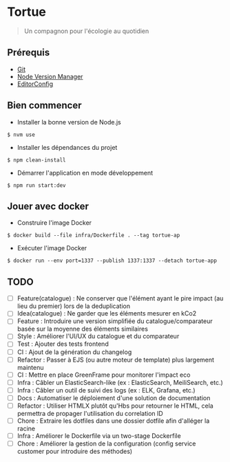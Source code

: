 # Tortue

> Un compagnon pour l'écologie au quotidien

## Prérequis

- [Git](https://git-scm.com/book/en/v2/Getting-Started-Installing-Git)
- [Node Version Manager](https://github.com/nvm-sh/nvm)
- [EditorConfig](https://editorconfig.org/)

## Bien commencer

- Installer la bonne version de Node.js

```shell
$ nvm use
```

- Installer les dépendances du projet

```shell
$ npm clean-install
```

- Démarrer l'application en mode développement

```shell
$ npm run start:dev
```

## Jouer avec docker

- Construire l'image Docker

```shell
$ docker build --file infra/Dockerfile . --tag tortue-ap
```

- Exécuter l'image Docker

```shell
$ docker run --env port=1337 --publish 1337:1337 --detach tortue-app
```

## TODO

- [ ] Feature(catalogue) : Ne conserver que l'élément ayant le pire impact (au lieu du premier) lors de la deduplication
- [ ] Idea(catalogue) : Ne garder que les éléments mesurer en kCo2
- [ ] Feature : Introduire une version simplifiée du catalogue/comparateur basée sur la moyenne des éléments similaires
- [ ] Style : Améliorer l'UI/UX du catalogue et du comparateur
- [ ] Test : Ajouter des tests frontend
- [ ] CI : Ajout de la génération du changelog
- [ ] Refactor : Passer à EJS (ou autre moteur de template) plus largement maintenu
- [ ] CI : Mettre en place GreenFrame pour monitorer l'impact eco
- [ ] Infra : Câbler un ElasticSearch-like (ex : ElasticSearch, MeiliSearch, etc.)
- [ ] Infra : Câbler un outil de suivi des logs (ex : ELK, Grafana, etc.)
- [ ] Docs : Automatiser le déploiement d'une solution de documentation
- [ ] Refactor : Utiliser HTMLX plutôt qu'Hbs pour retourner le HTML, cela permettra de propager l'utilisation du
      correlation ID
- [ ] Chore : Extraire les dotfiles dans une dossier dotfile afin d'alléger la racine
- [ ] Infra : Améliorer le Dockerfile via un two-stage Dockerfile
- [ ] Chore : Améliorer la gestion de la configuration (config service customer pour introduire des méthodes)
